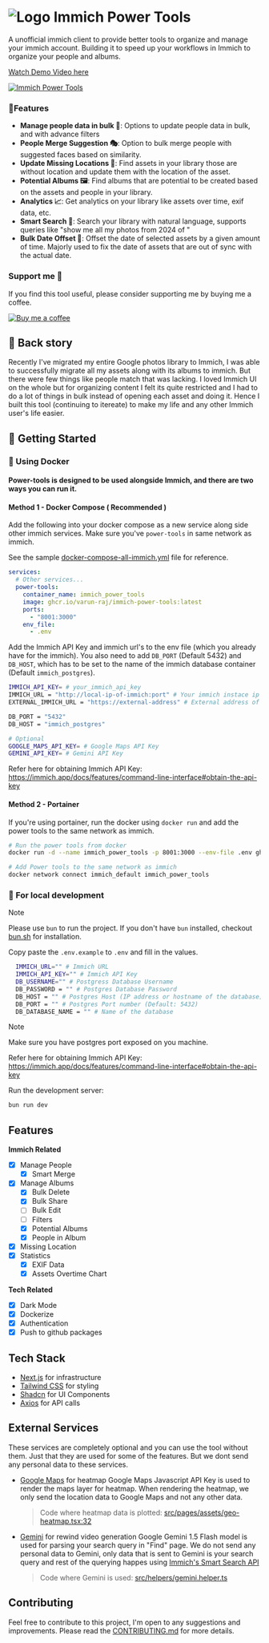# ![Logo](./public/favicon-32x32.png) Immich Power Tools

A unofficial immich client to provide better tools to organize and manage your immich account. Building it to speed up your workflows in Immich to organize your people and albums.

[Watch Demo Video here](https://www.loom.com/embed/13aa90d8ab2e4acab0993bdc8703a750?sid=71498690-b745-473f-b239-a7bdbe6efc21)

[![Immich Power Tools](./screenshots/screenshot-1.png)](https://www.loom.com/embed/13aa90d8ab2e4acab0993bdc8703a750?sid=71498690-b745-473f-b239-a7bdbe6efc21)

### 🎒Features
- **Manage people data in bulk 👫**: Options to update people data in bulk, and with advance filters
- **People Merge Suggestion 🎭**: Option to bulk merge people with suggested faces based on similarity.
- **Update Missing Locations 📍**: Find assets in your library those are without location and update them with the location of the asset.
- **Potential Albums 🖼️**: Find albums that are potential to be created based on the assets and people in your library.
- **Analytics 📈**: Get analytics on your library like assets over time, exif data, etc.
- **Smart Search 🔎**: Search your library with natural language, supports queries like "show me all my photos from 2024 of <person name>"
- **Bulk Date Offset 📅**: Offset the date of selected assets by a given amount of time. Majorly used to fix the date of assets that are out of sync with the actual date.

### Support me 🙏

If you find this tool useful, please consider supporting me by buying me a coffee.

[![Buy me a coffee](https://www.buymeacoffee.com/assets/img/custom_images/orange_img.png)](https://www.buymeacoffee.com/varunraj)

## 💭 Back story

Recently I've migrated my entire Google photos library to Immich, I was able to successfully migrate all my assets along with its albums to immich. But there were few things like people match that was lacking. I loved Immich UI on the whole but for organizing content I felt its quite restricted and I had to do a lot of things in bulk instead of opening each asset and doing it. Hence I built this tool (continuing to itereate) to make my life and any other Immich user's life easier.

## 🚀 Getting Started

### 🐬 Using Docker

#### Power-tools is designed to be used alongside Immich, and there are two ways you can run it.
#### Method 1 - Docker Compose ( Recommended )

Add the following into your docker compose as a new service along side other immich services. Make sure you've `power-tools` in same network as immich.

See the sample [docker-compose-all-immich.yml](./docker-compose-all-immich.yml) file for reference.

```yaml
services:
  # Other services...
  power-tools:
    container_name: immich_power_tools
    image: ghcr.io/varun-raj/immich-power-tools:latest
    ports:
      - "8001:3000"
    env_file:
      - .env
```

Add the Immich API Key and immich url's to the env file (which you already have for the immich).
You also need to add `DB_PORT` (Default 5432) and `DB_HOST`, which has to be set to the name of the immich database
container (Default `immich_postgres`).

```bash
IMMICH_API_KEY= # your_immich_api_key
IMMICH_URL = "http://local-ip-of-immich:port" # Your immich instace ip address and port
EXTERNAL_IMMICH_URL = "https://external-address" # External address of immich

DB_PORT = "5432"
DB_HOST = "immich_postgres"

# Optional
GOOGLE_MAPS_API_KEY= # Google Maps API Key
GEMINI_API_KEY= # Gemini API Key
```
Refer here for obtaining Immich API Key: https://immich.app/docs/features/command-line-interface#obtain-the-api-key

#### Method 2 - Portainer

If you're using portainer, run the docker using `docker run` and add the power tools to the same network as immich.

```bash
# Run the power tools from docker 
docker run -d --name immich_power_tools -p 8001:3000 --env-file .env ghcr.io/varun-raj/immich-power-tools:latest

# Add Power tools to the same network as immich
docker network connect immich_default immich_power_tools
```


### 🚀 For local development

> [!NOTE]  
> Please use `bun` to run the project. If you don't have `bun` installed, checkout [bun.sh](https://bun.sh/) for installation.


Copy paste the `.env.example` to `.env` and fill in the values.

```bash
  IMMICH_URL="" # Immich URL
  IMMICH_API_KEY="" # Immich API Key
  DB_USERNAME="" # Postgress Database Username
  DB_PASSWORD = "" # Postgres Database Password
  DB_HOST = "" # Postgres Host (IP address or hostname of the database)
  DB_PORT = "" # Postgres Port number (Default: 5432)
  DB_DATABASE_NAME = "" # Name of the database 
```
> [!NOTE]  
> Make sure you have postgres port exposed on you machine.

Refer here for obtaining Immich API Key: https://immich.app/docs/features/command-line-interface#obtain-the-api-key

Run the development server:

```bash
bun run dev
```

## Features

**Immich Related**

- [x] Manage People
  - [x] Smart Merge
- [x] Manage Albums
  - [x] Bulk Delete
  - [x] Bulk Share
  - [ ] Bulk Edit
  - [ ] Filters
  - [x] Potential Albums
  - [x] People in Album
- [x] Missing Location
- [x] Statistics
  - [x] EXIF Data
  - [x] Assets Overtime Chart

**Tech Related**

- [x] Dark Mode
- [x] Dockerize
- [x] Authentication
- [x] Push to github packages

## Tech Stack

- [Next.js](https://nextjs.org/) for infrastructure
- [Tailwind CSS](https://tailwindcss.com/) for styling
- [Shadcn](https://shadcn.com/) for UI Components
- [Axios](https://axios-http.com/) for API calls

## External Services
These services are completely optional and you can use the tool without them. Just that they are used for some of the features. But we dont send any personal data to these services.

- [Google Maps](https://maps.google.com/) for heatmap
Google Maps Javascript API Key is used to render the maps layer for heatmap. When rendering the heatmap, we only send the location data to Google Maps and not any other data.

  > Code where heatmap data is plotted: [src/pages/assets/geo-heatmap.tsx:32](./src/pages/assets/geo-heatmap.tsx#L32-L35)

- [Gemini](https://gemini.google.com/) for rewind video generation
Google Gemini 1.5 Flash model is used for parsing your search query in "Find" page. We do not send any personal data to Gemini, only data that is sent to Gemini is your search query and rest of the querying happes using [Immich's Smart Search API](https://immich.app/docs/api/search-smart)

  > Code where Gemini is used: [src/helpers/gemini.helper.ts](./src/helpers/gemini.helper.ts)

## Contributing

Feel free to contribute to this project, I'm open to any suggestions and improvements. Please read the [CONTRIBUTING.md](./CONTRIBUTING.md) for more details.
